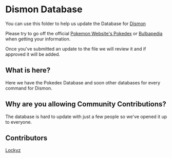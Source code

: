 # Dismon Database
You can use this folder to help us update the Database for [Dismon](https://github.com/lockyz/Dismon)

Please try to go off the official [Pokemon Website's Pokedex](https://www.pokemon.com/us/pokedex/) or [Bulbapedia](https://bulbapedia.bulbagarden.net/wiki/Category:Pok%C3%A9mon_by_generation) when getting your information.

Once you've submitted an update to the file we will review it and if approved it will be added.

## What is here?
Here we have the Pokedex Database and soon other databases for every command for Dismon.

## Why are you allowing Community Contributions?
The database is hard to update with just a few people so we've opened it up to everyone.

## Contributors
[Lockyz](https://github.com/lockyz)

